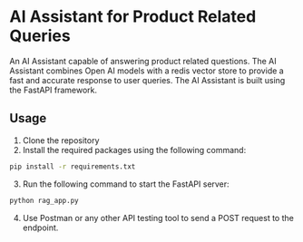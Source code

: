 # AI Assistant for Product Related Queries

An AI Assistant capable of answering product related questions. The AI Assistant combines Open AI models with a redis vector store to provide a fast and accurate response to user queries. The AI Assistant is built using the FastAPI framework.

## Usage

1. Clone the repository
2. Install the required packages using the following command:

```bash
pip install -r requirements.txt
```

3. Run the following command to start the FastAPI server:

```bash
python rag_app.py
```

4. Use Postman or any other API testing tool to send a POST request to the endpoint.
